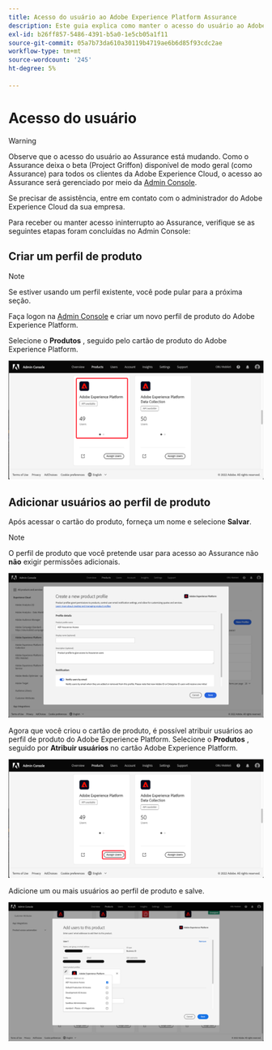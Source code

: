 ```yaml
---
title: Acesso do usuário ao Adobe Experience Platform Assurance
description: Este guia explica como manter o acesso do usuário ao Adobe Experience Platform Assurance por meio do Admin Console.
exl-id: b26ff857-5486-4391-b5a0-1e5cb05a1f11
source-git-commit: 05a7b73da610a30119b4719ae6b6d85f93cdc2ae
workflow-type: tm+mt
source-wordcount: '245'
ht-degree: 5%

---
```


# Acesso do usuário

>[!WARNING]
>
>Observe que o acesso do usuário ao Assurance está mudando. Como o Assurance deixa o beta (Project Griffon) disponível de modo geral (como Assurance) para todos os clientes da Adobe Experience Cloud, o acesso ao Assurance será gerenciado por meio da [Admin Console](https://helpx.adobe.com/br/enterprise/using/admin-console.html).
>
>Se precisar de assistência, entre em contato com o administrador do Adobe Experience Cloud da sua empresa.

Para receber ou manter acesso ininterrupto ao Assurance, verifique se as seguintes etapas foram concluídas no Admin Console:

## Criar um perfil de produto

>[!NOTE]
>
>Se estiver usando um perfil existente, você pode pular para a próxima seção.

Faça logon na [Admin Console](https://adminconsole.adobe.com/) e criar um novo perfil de produto do Adobe Experience Platform.

Selecione o **Produtos** , seguido pelo cartão de produto do Adobe Experience Platform.

![exibição do Adobe Experience Platform Assurance Analytics](./images/get-access/analytics-view.png)

## Adicionar usuários ao perfil de produto

Após acessar o cartão do produto, forneça um nome e selecione **Salvar**.

>[!NOTE]
>
>O perfil de produto que você pretende usar para acesso ao Assurance não **não** exigir permissões adicionais.

![Perfil de produto do Adobe Experience Platform](./images/get-access/product-profile.png)

Agora que você criou o cartão de produto, é possível atribuir usuários ao perfil de produto do Adobe Experience Platform. Selecione o **Produtos** , seguido por **Atribuir usuários** no cartão Adobe Experience Platform.

![Atribuição de usuários ao perfil do produto](./images/get-access/assign-users.png)

Adicione um ou mais usuários ao perfil de produto e salve.

![Adicionar usuários ao perfil de produto](./images/get-access/add-users.png)
